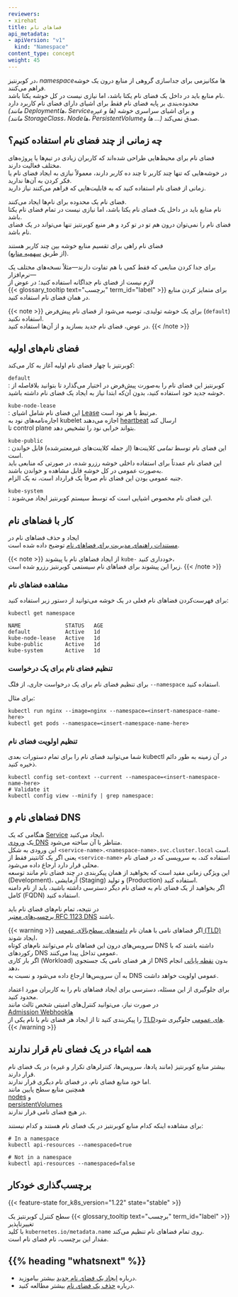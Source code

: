 ```yaml
---
reviewers:
- xirehat
title: فضاهای نام
api_metadata:
- apiVersion: "v1"
  kind: "Namespace"
content_type: concept
weight: 45
---
```


<!-- overview -->

در کوبرنتیز، _namespace_‌ها مکانیزمی برای جداسازی گروهی از منابع درون یک خوشه فراهم می‌کنند.  
نام منابع باید در داخل یک فضای نام یکتا باشد، اما نیازی نیست در کل خوشه یکتا باشد.  
محدوده‌بندی بر پایه فضای نام فقط برای اشیای دارای فضای نام کاربرد دارد  
_(مانند Deploymentها، Serviceها و غیره)_ و برای اشیای سراسری خوشه  
_(مانند StorageClass، Nodeها، PersistentVolumeها و ...)‌_ صدق نمی‌کند.

<!-- body -->

## چه زمانی از چند فضای نام استفاده کنیم؟

فضای نام برای محیط‌هایی طراحی شده‌اند که کاربران زیادی در تیم‌ها یا پروژه‌های مختلف فعالیت دارند.  
در خوشه‌هایی که تنها چند کاربر تا چند ده کاربر دارند، معمولاً نیازی به ایجاد فضای نام یا فکر کردن به آن‌ها ندارید.  
زمانی از فضای نام استفاده کنید که به قابلیت‌هایی که فراهم می‌کنند نیاز دارید.

فضای نام یک محدوده برای نام‌ها ایجاد می‌کنند.  
نام منابع باید در داخل یک فضای نام یکتا باشد، اما نیازی نیست در تمام فضای نام یکتا باشد.  
فضای نام را نمی‌توان درون هم تو در تو کرد و هر منبع کوبرنتیز تنها می‌تواند در یک فضای نام باشد.

فضای نام راهی برای تقسیم منابع خوشه بین چند کاربر هستند  
(از طریق [سهمیه منابع](/docs/concepts/policy/resource-quotas/)).

برای جدا کردن منابعی که فقط کمی با هم تفاوت دارند—مثلاً نسخه‌های مختلف یک نرم‌افزار—  
لازم نیست از فضای نام جداگانه استفاده کنید؛ در عوض از  
{{< glossary_tooltip text="برچسب" term_id="label" >}}‌ برای متمایز کردن منابع در همان فضای نام استفاده کنید.

{{< note >}}
برای یک خوشه تولیدی، توصیه می‌شود از فضای نام پیش‌فرض (`default`) استفاده نکنید.  
در عوض، فضای نام جدید بسازید و از آن‌ها استفاده کنید.
{{< /note >}}

## فضای نام‌های اولیه

کوبرنتیز با چهار فضای نام اولیه آغاز به کار می‌کند:

`default`  
: کوبرنتیز این فضای نام را به‌صورت پیش‌فرض در اختیار می‌گذارد تا بتوانید بلافاصله از خوشه جدید خود استفاده کنید، بدون آن‌که ابتدا نیاز به ایجاد یک فضای نام داشته باشید.

`kube-node-lease`  
: این فضای نام شامل اشیای [Lease](/docs/concepts/architecture/leases/) مرتبط با هر نود است.  
اجاره‌نامه‌های نود به kubelet اجازه می‌دهند [heartbeat](/docs/concepts/architecture/nodes/#node-heartbeats) ارسال کند  
تا control plane بتواند خرابی نود را تشخیص دهد.

`kube-public`  
: این فضای نام توسط *تمامی* کلاینت‌ها (از جمله کلاینت‌های غیرمعتبرشده) قابل خواندن است.  
این فضای نام عمدتاً برای استفاده داخلی خوشه رزرو شده، در صورتی که منابعی باید به‌صورت عمومی در کل خوشه قابل مشاهده و خواندن باشند.  
جنبه عمومی بودن این فضای نام صرفاً یک قرارداد است، نه یک الزام.

`kube-system`  
: این فضای نام مخصوص اشیایی است که توسط سیستم کوبرنتیز ایجاد می‌شوند.

## کار با فضاهای نام

ایجاد و حذف فضاهای نام در  
[مستندات راهنمای مدیریت برای فضاهای نام](/docs/tasks/administer-cluster/namespaces) توضیح داده شده است.

{{< note >}}
از ایجاد فضاهای نام با پیشوند `kube-` خودداری کنید،  
زیرا این پیشوند برای فضاهای نام سیستمی کوبرنتیز رزرو شده است.
{{< /note >}}

### مشاهده فضاهای نام

برای فهرست‌کردن فضاهای نام فعلی در یک خوشه می‌توانید از دستور زیر استفاده کنید:

```shell
kubectl get namespace
```
```
NAME              STATUS   AGE
default           Active   1d
kube-node-lease   Active   1d
kube-public       Active   1d
kube-system       Active   1d
```


### تنظیم فضای نام برای یک درخواست

برای تنظیم فضای نام برای یک درخواست جاری، از فلگ `--namespace` استفاده کنید.

برای مثال:

```shell
kubectl run nginx --image=nginx --namespace=<insert-namespace-name-here>
kubectl get pods --namespace=<insert-namespace-name-here>
```

### تنظیم اولویت فضای نام

شما می‌توانید فضای نام را برای تمام دستورات بعدی kubectl در آن زمینه به طور دائم ذخیره کنید.

```shell
kubectl config set-context --current --namespace=<insert-namespace-name-here>
# Validate it
kubectl config view --minify | grep namespace:
```

## فضاهای نام و DNS

هنگامی که یک [Service](/docs/concepts/services-networking/service/) ایجاد می‌کنید،  
یک [ورودی DNS](/docs/concepts/services-networking/dns-pod-service/) متناظر با آن ساخته می‌شود.  
این ورودی به شکل `<service-name>.<namespace-name>.svc.cluster.local` است.  
یعنی اگر یک کانتینر فقط از `<service-name>` استفاده کند، به سرویسی که در فضای نام محلی قرار دارد ارجاع داده می‌شود.  
این ویژگی زمانی مفید است که بخواهید از همان پیکربندی در چند فضای نام مانند توسعه (Development)، آزمایشی (Staging) و تولید (Production) استفاده کنید.  
اگر بخواهید از یک فضای نام به فضای نام دیگر دسترسی داشته باشید، باید از نام دامنه کامل (FQDN) استفاده کنید.

در نتیجه، تمام نام‌های فضای نام باید  
[برچسب‌های معتبر RFC 1123 DNS](/docs/concepts/overview/working-with-objects/names/#dns-label-names) باشند.

{{< warning >}}
اگر فضاهای نامی با همان نام [دامنه‌های سطح‌بالای عمومی (TLD)](https://data.iana.org/TLD/tlds-alpha-by-domain.txt) ایجاد شوند،  
سرویس‌های درون این فضاهای نام می‌توانند نام‌های کوتاه DNS داشته باشند که با رکوردهای DNS عمومی تداخل پیدا می‌کنند.  
اگر بار کاری (Workload) از هر فضای نامی یک جستجوی DNS بدون [نقطه پایانی](https://datatracker.ietf.org/doc/html/rfc1034#page-8) انجام دهد،  
به آن سرویس‌ها ارجاع داده می‌شود و نسبت به DNS عمومی اولویت خواهد داشت.

برای جلوگیری از این مسئله، دسترسی برای ایجاد فضاهای نام را به کاربران مورد اعتماد محدود کنید.  
در صورت نیاز، می‌توانید کنترل‌های امنیتی شخص ثالث مانند  
[Admission Webhookها](/docs/reference/access-authn-authz/extensible-admission-controllers/)  
را پیکربندی کنید تا از ایجاد هر فضای نام با نام یکی از [TLDهای عمومی](https://data.iana.org/TLD/tlds-alpha-by-domain.txt) جلوگیری شود.
{{< /warning >}}

## همه اشیاء در یک فضای نام قرار ندارند

بیشتر منابع کوبرنتیز (مانند پادها، سرویس‌ها، کنترلرهای تکرار و غیره) در یک فضای نام قرار دارند.  
اما خود منابع فضای نام، در فضای نام دیگری قرار ندارند.  
همچنین منابع سطح پایین مانند  
[nodes](/docs/concepts/architecture/nodes/) و  
[persistentVolumes](/docs/concepts/storage/persistent-volumes/)  
در هیچ فضای نامی قرار ندارند.

برای مشاهده اینکه کدام منابع کوبرنتیز در یک فضای نام هستند و کدام نیستند:

```shell
# In a namespace
kubectl api-resources --namespaced=true

# Not in a namespace
kubectl api-resources --namespaced=false
```

## برچسب‌گذاری خودکار

{{< feature-state for_k8s_version="1.22" state="stable" >}}

سطح کنترل کوبرنتیز یک {{< glossary_tooltip text="برچسب" term_id="label" >}} تغییرناپذیر  
با کلید `kubernetes.io/metadata.name` روی تمام فضاهای نام تنظیم می‌کند.  
مقدار این برچسب، نام فضای نام است.

## {{% heading "whatsnext" %}}

* درباره [ایجاد یک فضای نام جدید](/docs/tasks/administer-cluster/namespaces/#creating-a-new-namespace) بیشتر بیاموزید.  
* درباره [حذف یک فضای نام](/docs/tasks/administer-cluster/namespaces/#deleting-a-namespace) بیشتر مطالعه کنید.

